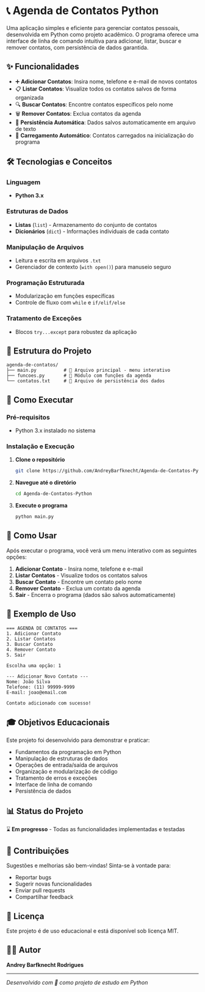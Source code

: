 # 📞 Agenda de Contatos Python

Uma aplicação simples e eficiente para gerenciar contatos pessoais, desenvolvida em Python como projeto acadêmico. O programa oferece uma interface de linha de comando intuitiva para adicionar, listar, buscar e remover contatos, com persistência de dados garantida.

## ✨ Funcionalidades

- ➕ **Adicionar Contatos**: Insira nome, telefone e e-mail de novos contatos
- 📋 **Listar Contatos**: Visualize todos os contatos salvos de forma organizada
- 🔍 **Buscar Contatos**: Encontre contatos específicos pelo nome
- 🗑️ **Remover Contatos**: Exclua contatos da agenda
- 💾 **Persistência Automática**: Dados salvos automaticamente em arquivo de texto
- 🔄 **Carregamento Automático**: Contatos carregados na inicialização do programa

## 🛠️ Tecnologias e Conceitos

### Linguagem
- **Python 3.x**

### Estruturas de Dados
- **Listas** (`list`) - Armazenamento do conjunto de contatos
- **Dicionários** (`dict`) - Informações individuais de cada contato

### Manipulação de Arquivos
- Leitura e escrita em arquivos `.txt`
- Gerenciador de contexto (`with open()`) para manuseio seguro

### Programação Estruturada
- Modularização em funções específicas
- Controle de fluxo com `while` e `if/elif/else`

### Tratamento de Exceções
- Blocos `try...except` para robustez da aplicação

## 📁 Estrutura do Projeto

```
agenda-de-contatos/
├── main.py          # 🚀 Arquivo principal - menu interativo
├── funcoes.py       # 🔧 Módulo com funções da agenda
└── contatos.txt     # 📄 Arquivo de persistência dos dados
```

## 🚀 Como Executar

### Pré-requisitos
- Python 3.x instalado no sistema

### Instalação e Execução

1. **Clone o repositório**
   ```bash
   git clone https://github.com/AndreyBarfknecht/Agenda-de-Contatos-Python.git
   ```

2. **Navegue até o diretório**
   ```bash
   cd Agenda-de-Contatos-Python
   ```

3. **Execute o programa**
   ```bash
   python main.py
   ```

## 🎯 Como Usar

Após executar o programa, você verá um menu interativo com as seguintes opções:

1. **Adicionar Contato** - Insira nome, telefone e e-mail
2. **Listar Contatos** - Visualize todos os contatos salvos
3. **Buscar Contato** - Encontre um contato pelo nome
4. **Remover Contato** - Exclua um contato da agenda
5. **Sair** - Encerra o programa (dados são salvos automaticamente)

## 📝 Exemplo de Uso

```
=== AGENDA DE CONTATOS ===
1. Adicionar Contato
2. Listar Contatos
3. Buscar Contato
4. Remover Contato
5. Sair

Escolha uma opção: 1

--- Adicionar Novo Contato ---
Nome: João Silva
Telefone: (11) 99999-9999
E-mail: joao@email.com

Contato adicionado com sucesso!
```

## 🎓 Objetivos Educacionais

Este projeto foi desenvolvido para demonstrar e praticar:

- Fundamentos da programação em Python
- Manipulação de estruturas de dados
- Operações de entrada/saída de arquivos
- Organização e modularização de código
- Tratamento de erros e exceções
- Interface de linha de comando
- Persistência de dados

## 📊 Status do Projeto

⌛ **Em progresso** - Todas as funcionalidades implementadas e testadas

## 🤝 Contribuições

Sugestões e melhorias são bem-vindas! Sinta-se à vontade para:

- Reportar bugs
- Sugerir novas funcionalidades
- Enviar pull requests
- Compartilhar feedback

## 📄 Licença

Este projeto é de uso educacional e está disponível sob licença MIT.

## 👨‍💻 Autor

**Andrey Barfknecht Rodrigues**

---

*Desenvolvido com 💙 como projeto de estudo em Python*